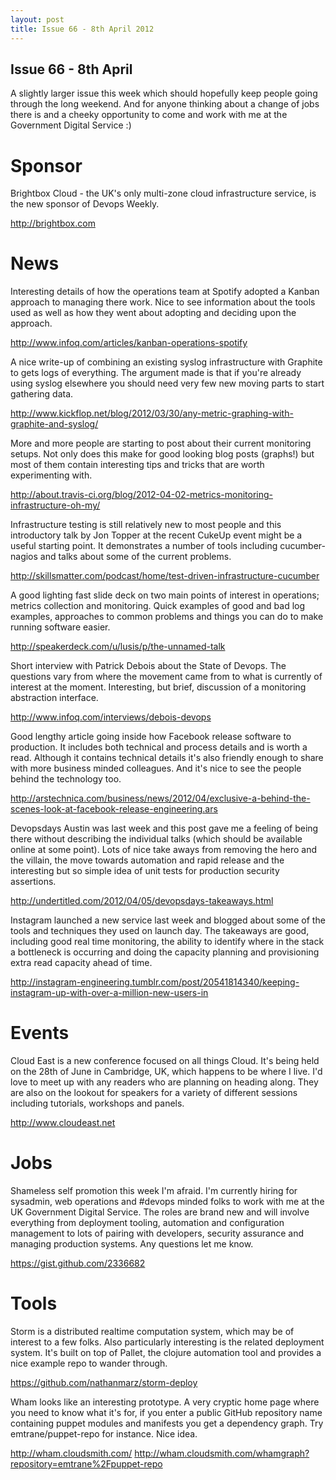 ```yaml
---
layout: post
title: Issue 66 - 8th April 2012
---
```


## Issue 66 - 8th April

A slightly larger issue this week which should hopefully keep people going through the long weekend. And for anyone thinking about a change of jobs there is and a cheeky opportunity to come and work with me at the Government Digital Service :)


Sponsor
======

Brightbox Cloud - the UK's only multi-zone cloud infrastructure service, is the new sponsor of Devops Weekly.

http://brightbox.com


News
====

Interesting details of how the operations team at Spotify adopted a Kanban approach to managing there work. Nice to see information about the tools used as well as how they went about adopting and deciding upon the approach.

http://www.infoq.com/articles/kanban-operations-spotify


A nice write-up of combining an existing syslog infrastructure with Graphite to gets logs of everything. The argument made is that if you're already using syslog elsewhere you should need very few new moving parts to start gathering data.

http://www.kickflop.net/blog/2012/03/30/any-metric-graphing-with-graphite-and-syslog/


More and more people are starting to post about their current monitoring setups. Not only does this make for good looking blog posts (graphs!) but most of them contain interesting tips and tricks that are worth experimenting with.

http://about.travis-ci.org/blog/2012-04-02-metrics-monitoring-infrastructure-oh-my/


Infrastructure testing is still relatively new to most people and this introductory talk by Jon Topper at the recent CukeUp event might be a useful starting point. It demonstrates a number of tools including cucumber-nagios and talks about some of the current problems.

http://skillsmatter.com/podcast/home/test-driven-infrastructure-cucumber


A good lighting fast slide deck on two main points of interest in operations; metrics collection and monitoring. Quick examples of good and bad log examples, approaches to common problems and things you can do to make running software easier.

http://speakerdeck.com/u/lusis/p/the-unnamed-talk


Short interview with Patrick Debois about the State of Devops. The questions vary from where the movement came from to what is currently of interest at the moment. Interesting, but brief, discussion of a monitoring abstraction interface.

http://www.infoq.com/interviews/debois-devops


Good lengthy article going inside how Facebook release software to production. It includes both technical and process details and is worth a read. Although it contains technical details it's also friendly enough to share with more business minded colleagues. And it's nice to see the people behind the technology too.

http://arstechnica.com/business/news/2012/04/exclusive-a-behind-the-scenes-look-at-facebook-release-engineering.ars


Devopsdays Austin was last week and this post gave me a feeling of being there without describing the individual talks (which should be available online at some point). Lots of nice take aways from removing the hero and the villain, the move towards automation and rapid release and the interesting but so simple idea of unit tests for production security assertions.

http://undertitled.com/2012/04/05/devopsdays-takeaways.html


Instagram launched a new service last week and blogged about some of the tools and techniques they used on launch day. The takeaways are good, including good real time monitoring, the ability to identify where in the stack a bottleneck is occurring and doing the capacity planning and provisioning extra read capacity ahead of time.

http://instagram-engineering.tumblr.com/post/20541814340/keeping-instagram-up-with-over-a-million-new-users-in


Events
=====

Cloud East is a new conference focused on all things Cloud. It's being held on the 28th of June in Cambridge, UK, which happens to be where I live. I'd love to meet up with any readers who are planning on heading along. They are also on the lookout for speakers for a variety of different sessions including tutorials, workshops and panels.

http://www.cloudeast.net


Jobs
====

Shameless self promotion this week I'm afraid. I'm currently hiring for sysadmin, web operations and #devops minded folks to work with me at the UK Government Digital Service. The roles are brand new and will involve everything from deployment tooling, automation and configuration management to lots of pairing with developers, security assurance and managing production systems. Any questions let me know.

https://gist.github.com/2336682


Tools
====

Storm is a distributed realtime computation system, which may be of interest to a few folks. Also particularly interesting is the related deployment system. It's built on top of Pallet, the clojure automation tool and provides a nice example repo to wander through.

https://github.com/nathanmarz/storm-deploy


Wham looks like an interesting prototype. A very cryptic home page where you need to know what it's for, if you enter a public GitHub repository name containing puppet modules and manifests you get a dependency graph. Try emtrane/puppet-repo for instance. Nice idea.

http://wham.cloudsmith.com/
http://wham.cloudsmith.com/whamgraph?repository=emtrane%2Fpuppet-repo
